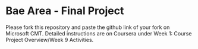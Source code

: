 # Bae Area - Final Project

Please fork this repository and paste the github link of your fork on Microsoft CMT. Detailed instructions are on Coursera under Week 1: Course Project Overview/Week 9 Activities.
